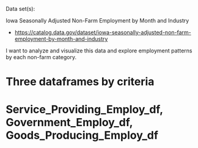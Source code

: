 Data set(s):

Iowa Seasonally Adjusted Non-Farm Employment by Month and Industry
- https://catalog.data.gov/dataset/iowa-seasonally-adjusted-non-farm-employment-by-month-and-industry

I want to analyze and visualize this data and explore employment patterns by each non-farm category.

# Three dataframes by criteria
# Service_Providing_Employ_df, Government_Employ_df, Goods_Producing_Employ_df


